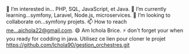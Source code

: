 👀 I’m interested in... PHP, SQL, JavaScript, et Java. 🌱 I’m currently learning...symfony, Laravel, Node.js, microservices. 💞️ I’m looking to collaborate on...symfony projets. 📫 How to reach me...aichola22@gmail.com. 😄 Am Ichola Brice. ⚡ don't forget your when you ready for codding in java. Utilisez ce lien pour cloner le projet https://github.com/Ichola90/gestion_orchestres.git
